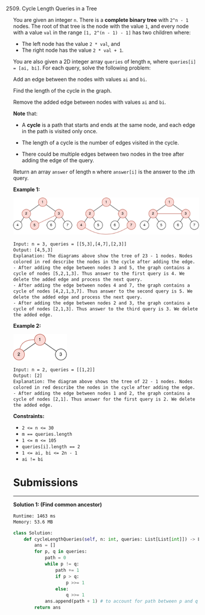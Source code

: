 2509. Cycle Length Queries in a Tree

You are given an integer `n`. There is a **complete binary tree** with `2^n - 1` nodes. The root of that tree is the node with the value `1`, and every node with a value `val` in the range `[1, 2^(n - 1) - 1]` has two children where:

* The left node has the value `2 * val`, and
* The right node has the value `2 * val + 1`.

You are also given a 2D integer array `queries` of length `m`, where `queries[i] = [ai, bi]`. For each query, solve the following problem:

Add an edge between the nodes with values `ai` and `bi`.

Find the length of the cycle in the graph.

Remove the added edge between nodes with values `ai` and `bi`.

**Note** that:

* A **cycle** is a path that starts and ends at the same node, and each edge in the path is visited only once.

* The length of a cycle is the number of edges visited in the cycle.

* There could be multiple edges between two nodes in the tree after adding the edge of the query.

Return an array `answer` of length `m` where `answer[i]` is the answer to the `i`th query.

 

**Example 1:**

![2509_bexample1.png](img/2509_bexample1.png)
```
Input: n = 3, queries = [[5,3],[4,7],[2,3]]
Output: [4,5,3]
Explanation: The diagrams above show the tree of 23 - 1 nodes. Nodes colored in red describe the nodes in the cycle after adding the edge.
- After adding the edge between nodes 3 and 5, the graph contains a cycle of nodes [5,2,1,3]. Thus answer to the first query is 4. We delete the added edge and process the next query.
- After adding the edge between nodes 4 and 7, the graph contains a cycle of nodes [4,2,1,3,7]. Thus answer to the second query is 5. We delete the added edge and process the next query.
- After adding the edge between nodes 2 and 3, the graph contains a cycle of nodes [2,1,3]. Thus answer to the third query is 3. We delete the added edge.
```

**Example 2:**

![2509_aexample2.png](img/2509_aexample2.png)
```
Input: n = 2, queries = [[1,2]]
Output: [2]
Explanation: The diagram above shows the tree of 22 - 1 nodes. Nodes colored in red describe the nodes in the cycle after adding the edge.
- After adding the edge between nodes 1 and 2, the graph contains a cycle of nodes [2,1]. Thus answer for the first query is 2. We delete the added edge.
```

**Constraints:**

* `2 <= n <= 30`
* `m == queries.length`
* `1 <= m <= 105`
* `queries[i].length == 2`
* `1 <= ai, bi <= 2n - 1`
* `ai != bi`

# Submissions
---
**Solution 1: (Find common ancestor)**
```
Runtime: 1463 ms
Memory: 53.6 MB
```
```python
class Solution:
    def cycleLengthQueries(self, n: int, queries: List[List[int]]) -> List[int]:
        ans = []
        for p, q in queries:
            path = 0
            while p != q:
                path += 1
                if p > q:
                    p >>= 1
                else:
                    q >>= 1
            ans.append(path + 1) # to account for path between p and q
        return ans
```
